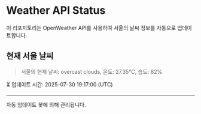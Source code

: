 
# Weather API Status

이 리포지토리는 OpenWeather API를 사용하여 서울의 날씨 정보를 자동으로 업데이트합니다.

## 현재 서울 날씨
> 서울의 현재 날씨: overcast clouds, 온도: 27.35°C, 습도: 82%

⏳ 업데이트 시간: 2025-07-30 19:17:00 (UTC)

---
자동 업데이트 봇에 의해 관리됩니다.

